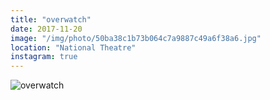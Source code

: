 ```yaml
---
title: "overwatch"
date: 2017-11-20
image: "/img/photo/50ba38c1b73b064c7a9887c49a6f38a6.jpg"
location: "National Theatre"
instagram: true
---
```


![overwatch](/img/photo/50ba38c1b73b064c7a9887c49a6f38a6.jpg)
